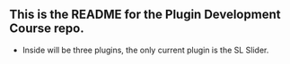 ## This is the README for the Plugin Development Course repo. 
- Inside will be three plugins, the only current plugin is the SL Slider.